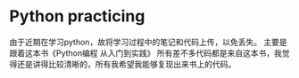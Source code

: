 # Python practicing
由于近期在学习python，故将学习过程中的笔记和代码上传，以免丢失。
主要是跟着这本书《Python编程 从入门到实践》
所有差不多代码都是来自这本书，我觉得还是讲得比较清晰的，所有我希望我能够复现出来书上的代码。
